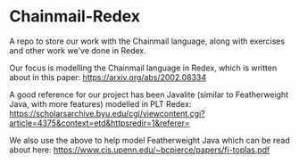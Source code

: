 # Chainmail-Redex

A repo to store our work with the Chainmail language, along with exercises and other work we've done in Redex.

Our focus is modelling the Chainmail language in Redex, which is written about in this paper: https://arxiv.org/abs/2002.08334


A good reference for our project has been Javalite (similar to Featherweight Java, with more features) modelled in PLT Redex: https://scholarsarchive.byu.edu/cgi/viewcontent.cgi?article=4375&context=etd&httpsredir=1&referer=

We also use the above to help model Featherweight Java which can be read about here: https://www.cis.upenn.edu/~bcpierce/papers/fj-toplas.pdf
